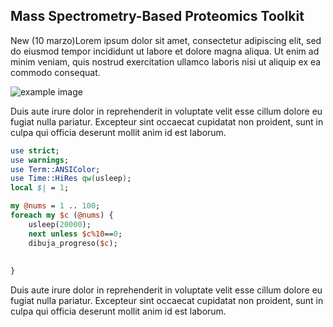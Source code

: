 Mass Spectrometry-Based Proteomics Toolkit
----------------------------------------
New (10 marzo)Lorem ipsum dolor sit amet, consectetur adipiscing elit, sed do eiusmod tempor incididunt ut labore et dolore magna aliqua. Ut enim ad minim veniam, quis nostrud exercitation ullamco laboris nisi ut aliquip ex ea commodo consequat. 


![example image](http://bioinformatika.github.io/massprot/images/camello.jpg)

Duis aute irure dolor in reprehenderit in voluptate velit esse cillum dolore eu fugiat nulla pariatur. Excepteur sint occaecat cupidatat non proident, sunt in culpa qui officia deserunt mollit anim id est laborum.

```perl
use strict;
use warnings;
use Term::ANSIColor;
use Time::HiRes qw(usleep);
local $| = 1;

my @nums = 1 .. 100;
foreach my $c (@nums) {
	usleep(20000);
	next unless $c%10==0;
	dibuja_progreso($c);
	
	
}
```
Duis aute irure dolor in reprehenderit in voluptate velit esse cillum dolore eu fugiat nulla pariatur. Excepteur sint occaecat cupidatat non proident, sunt in culpa qui officia deserunt mollit anim id est laborum.

